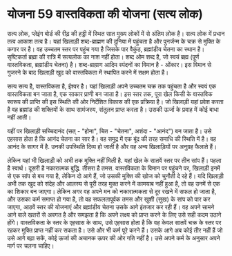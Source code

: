 # योजना 59 वास्तविकता की योजना (सत्य लोक)

सत्य लोक, प्लेइंग बोर्ड की रीढ़ की हड्डी में स्थित सात मुख्य लोकों में से अंतिम लोक है। सत्य लोक में प्रधान तत्व आकाश तत्व है। यहां खिलाड़ी शब्द-ब्राह्मण की दुनिया में पहुंचता है और पुनर्जन्म के चक्र से मुक्ति के कगार पर है। वह उच्चतम स्तर पर पहुंच गया है जिसके पार वैकुंठ, ब्रह्मांडीय चेतना का स्थान है। सृष्टिकर्ता ब्रह्मा की रात्रि में सत्यलोक का नाश नहीं होता। शब्द ओम शब्द है, जो स्वयं ब्रह्म (पूर्ण वास्तविकता, ब्रह्मांडीय चेतना) है। शब्द-ब्राह्मण आदिम स्पंदनों का विमान है - ओंकार। इस विमान से गुजरने के बाद खिलाड़ी खुद को वास्तविकता में स्थापित करने में सक्षम होता है।

सत्य सत्य है, वास्तविकता है, ईश्वर है। यहां खिलाड़ी अपने उच्चतम चक्र तक पहुंचता है और स्वयं एक वास्तविकता बन जाता है, एक साकार प्राणी बन जाता है। इस स्तर तक, पूरा खेल किसी के वास्तविक स्वरूप की प्राप्ति की इस स्थिति की ओर निर्देशित विकास की एक प्रक्रिया है। जो खिलाड़ी यहां प्रवेश करता है वह ब्रह्मांड की शक्तियों के साथ सामंजस्य, संतुलन प्राप्त करता है। उसकी ऊर्जा के प्रवाह में कोई बाधा नहीं आती।

यहीं पर खिलाड़ी सच्चिदानंद (सत् - "होना", चित - "चेतना", अशंदा - "आनंद") बन जाता है। उसे एहसास होता है कि आनंद चेतना का सार है। वह समुद्र में एक बूंद की तरह समाधि की स्थिति में है। वह आनंद के सागर में है. उनकी उपस्थिति दिव्य हो जाती है और वह अन्य खिलाड़ियों पर अनुग्रह फैलाते हैं।

लेकिन यहां भी खिलाड़ी को अभी तक मुक्ति नहीं मिली है. यहां खेल के सातवें स्तर पर तीन सांप हैं। पहला है स्वार्थ। दूसरी है नकारात्मक बुद्धि. तीसरा है तमस. वास्तविकता के विमान पर पहुंचने पर, खिलाड़ी इनमें से एक सांप से बच गया है, लेकिन दो आगे हैं, जो उसकी मुक्ति की खोज को चुनौती दे रहे हैं। यदि खिलाड़ी अभी तक खुद को संदेह और आलस्य से पूरी तरह मुक्त करने में कामयाब नहीं हुआ है, तो वह उनमें से एक का शिकार बन जाएगा। लेकिन अगर वह अपने मन को नकारात्मकता से दूर रखने में सफल हो जाता है, और उसका कर्म समाप्त हो गया है, तो वह सफलतापूर्वक तमस और खुशी (सुख) के सांप को पार कर जाएगा, आठवें स्तर की योजनाएं और ब्रह्मांडीय चेतना उसके आगे इंतजार कर रही हैं। वह अपने सामने आने वाले खतरों से अवगत है और समझता है कि अपने लक्ष्य को प्राप्त करने के लिए उसे सही कदम उठाने होंगे। वास्तविकता के स्तर के एहसास के साथ, उसे एहसास होता है कि वह केवल सातवें चक्र के स्तर पर रहकर मुक्ति प्राप्त नहीं कर सकता है। उसे और भी कर्म पूरे करने हैं। उसके आगे अब कोई तीर नहीं हैं जो उसे आगे बढ़ा सकें, कोई ऊर्जा की अचानक ऊपर की ओर गति नहीं है। उसे अपने कर्म के अनुसार अपने मार्ग पर चलना चाहिए।
